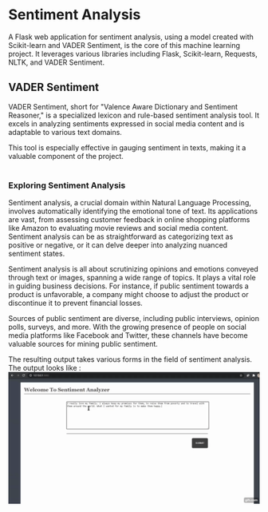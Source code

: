 # Sentiment Analysis

A Flask web application for sentiment analysis, using a model created with Scikit-learn and VADER Sentiment, is the core of this machine learning project. It leverages various libraries including Flask, Scikit-learn, Requests, NLTK, and VADER Sentiment.

## VADER Sentiment
VADER Sentiment, short for "Valence Aware Dictionary and Sentiment Reasoner," is a specialized lexicon and rule-based sentiment analysis tool. It excels in analyzing sentiments expressed in social media content and is adaptable to various text domains.

This tool is especially effective in gauging sentiment in texts, making it a valuable component of the project.
<br />
<br />
### Exploring Sentiment Analysis

Sentiment analysis, a crucial domain within Natural Language Processing, involves automatically identifying the emotional tone of text. Its applications are vast, from assessing customer feedback in online shopping platforms like Amazon to evaluating movie reviews and social media content. Sentiment analysis can be as straightforward as categorizing text as positive or negative, or it can delve deeper into analyzing nuanced sentiment states.

Sentiment analysis is all about scrutinizing opinions and emotions conveyed through text or images, spanning a wide range of topics. It plays a vital role in guiding business decisions. For instance, if public sentiment towards a product is unfavorable, a company might choose to adjust the product or discontinue it to prevent financial losses.

Sources of public sentiment are diverse, including public interviews, opinion polls, surveys, and more. With the growing presence of people on social media platforms like Facebook and Twitter, these channels have become valuable sources for mining public sentiment.

The resulting output takes various forms in the field of sentiment analysis.
The output looks like : <br />
![](sentiment.gif)

